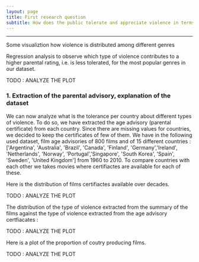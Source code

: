 ```yaml
---
layout: page
title: First research question
subtitle: How does the public tolerate and appreciate violence in terms of tone and targets ?
---
```

* * *

Some visualiztion how violence is distributed among different genres 

<div class="flourish-embed flourish-survey" data-src="visualisation/12237943"><script src="https://public.flourish.studio/resources/embed.js"></script></div>

Regression analysis to observe which type of violence contributes to a higher parental rating, i.e. is less tolerated, for the most popular genres in our dataset. 

<div class="flourish-embed flourish-chart" data-src="visualisation/12239226"><script src="https://public.flourish.studio/resources/embed.js"></script></div>

TODO : ANALYZE THE PLOT

### 1. Extraction of the parental advisory, explanation of the dataset

We can now analyze what is the tolerance per country about different types of violence. To do so, we have extracted the age advisory (parental certificate) from each country. Since there are missing values for countries, we decided to keep the certificates of few of them. We have in the following used dataset, film age advisories of 800 films and of 15 different countries : ['Argentina', 'Australia', 'Brazil', 'Canada', 'Finland', 'Germany','Ireland', 'Netherlands', 'Norway', 'Portugal','Singapore', 'South Korea', 'Spain', 'Sweden', 'United Kingdom'] from 1960 to 2010. To compare countries with each other we takes movies where certifiactes are available for each of these. 

Here is the distribution of films certifiactes available over decades. 

<div class="flourish-embed flourish-chart" data-src="visualisation/12249745"><script src="https://public.flourish.studio/resources/embed.js"></script></div>

TODO : ANALYZE THE PLOT


The distribution of the type of violence extracted from the summary of the films against the type of violence extracted from the age advisory certfiacates : 

<div class="flourish-embed flourish-chart" data-src="visualisation/12249292"><script src="https://public.flourish.studio/resources/embed.js"></script></div>

TODO : ANALYZE THE PLOT

Here is a plot of the proportion of coutry producing films.

<div class="flourish-embed flourish-chart" data-src="visualisation/12248773"><script src="https://public.flourish.studio/resources/embed.js"></script></div>

TODO : ANALYZE THE PLOT
